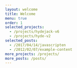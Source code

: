 ```yaml
---
layout: welcome
title: Welcome
menu: true
order: 1
selected_projects:
  - /projects/hydejack-v6
  - /projects/hyde-v2
selected_posts:
  - /2017/04/14/javascripten
  - /2012/02/07/example-content
more_projects: /projects/
more_posts: /posts/
---
```

